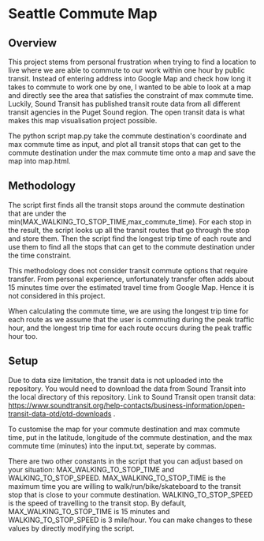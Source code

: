 # Seattle Commute Map

## Overview
This project stems from personal frustration when trying to find a location to live where we are able to commute to our work within one hour by public transit. Instead of entering address into Google Map and check how long it takes to commute to work one by one, I wanted to be able to look at a map and directly see the area that satisfies the constraint of max commute time. Luckily, Sound Transit has published transit route data from all different transit agencies in the  Puget Sound region. The open transit data is what makes this map visualisation project possible.

The python script map.py take the commute destination's coordinate and max commute time as input, and plot all transit stops that can get to the commute destination under the max commute time onto a map and save the map into map.html.

## Methodology
The script first finds all the transit stops around the commute destination that are under the min(MAX_WALKING_TO_STOP_TIME,max_commute_time). For each stop in the result, the script looks up all the transit routes that go through the stop and store them. Then the script find the longest trip time of each route and use them to find all the stops that can get to the commute destination under the time constraint.

This methodology does not consider transit commute options that require transfer. From personal experience, unfortunately transfer often adds about 15 minutes time over the estimated travel time from Google Map. Hence it is not considered in this project.

When calculating the commute time, we are using the longest trip time for each route as we assume that the user is commuting during the peak traffic hour, and the longest trip time for each route occurs during the peak traffic hour too.

## Setup
Due to data size limitation, the transit data is not uploaded into the repository. You would need to download the data from Sound Transit into the local directory of this repository. Link to Sound Transit open transit data: https://www.soundtransit.org/help-contacts/business-information/open-transit-data-otd/otd-downloads .

To customise the map for your commute destination and max commute time, put in the latitude, longitude of the commute destination, and the max commute time (minutes) into the input.txt, seperate by commas.

There are two other constants in the script that you can adjust based on your situation: MAX_WALKING_TO_STOP_TIME and WALKING_TO_STOP_SPEED. MAX_WALKING_TO_STOP_TIME is the maximum time you are willing to walk/run/bike/skateboard to the transit stop that is close to your commute destination. WALKING_TO_STOP_SPEED is the speed of travelling to the transit stop. By default, MAX_WALKING_TO_STOP_TIME is 15 minutes and WALKING_TO_STOP_SPEED is 3 mile/hour. You can make changes to these values by directly modifying the script.
